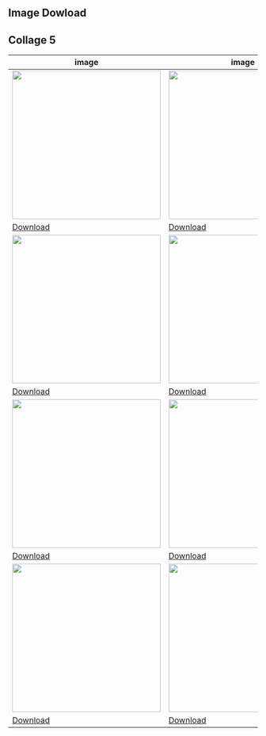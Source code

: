 ## Image Dowload

## Collage 5
|image|image|image|image|image|image|image|image|image|image|
|---|---|---|---|---|---|---|---|---|---|
 | <img src="../assets/collage5/bull.jpg" width="300px" /> | <img src="../assets/collage5/cliff.jpg" width="300px" /> | <img src="../assets/collage5/climbing.jpg" width="300px" /> | <img src="../assets/collage5/dwarves.jpg" width="300px" /> | <img src="../assets/collage5/food.jpg" width="300px" /> | <img src="../assets/collage5/hosts.jpg" width="300px" /> | <img src="../assets/collage5/hut_trq.jpg" width="300px" /> | <img src="../assets/collage5/hut.jpg" width="300px" /> | <img src="../assets/collage5/hut10.jpg" width="300px" /> | <img src="../assets/collage5/hut3.jpg" width="300px" /> | 
 | [Download](https://sigrid-paintings.s3.amazonaws.com/assets/collage5/bull.jpg) | [Download](https://sigrid-paintings.s3.amazonaws.com/assets/collage5/cliff.jpg) | [Download](https://sigrid-paintings.s3.amazonaws.com/assets/collage5/climbing.jpg) | [Download](https://sigrid-paintings.s3.amazonaws.com/assets/collage5/dwarves.jpg) | [Download](https://sigrid-paintings.s3.amazonaws.com/assets/collage5/food.jpg) | [Download](https://sigrid-paintings.s3.amazonaws.com/assets/collage5/hosts.jpg) | [Download](https://sigrid-paintings.s3.amazonaws.com/assets/collage5/hut_trq.jpg) | [Download](https://sigrid-paintings.s3.amazonaws.com/assets/collage5/hut.jpg) | [Download](https://sigrid-paintings.s3.amazonaws.com/assets/collage5/hut10.jpg) | [Download](https://sigrid-paintings.s3.amazonaws.com/assets/collage5/hut3.jpg) | 
 | <img src="../assets/collage5/hut4.jpg" width="300px" /> | <img src="../assets/collage5/hut5.jpg" width="300px" /> | <img src="../assets/collage5/hut6.jpg" width="300px" /> | <img src="../assets/collage5/hut7.jpg" width="300px" /> | <img src="../assets/collage5/hut8.jpg" width="300px" /> | <img src="../assets/collage5/hut9.jpg" width="300px" /> | <img src="../assets/collage5/huts.jpg" width="300px" /> | <img src="../assets/collage5/image1.jpg" width="300px" /> | <img src="../assets/collage5/image2.jpg" width="300px" /> | <img src="../assets/collage5/interior1.jpg" width="300px" /> | 
 | [Download](https://sigrid-paintings.s3.amazonaws.com/assets/collage5/hut4.jpg) | [Download](https://sigrid-paintings.s3.amazonaws.com/assets/collage5/hut5.jpg) | [Download](https://sigrid-paintings.s3.amazonaws.com/assets/collage5/hut6.jpg) | [Download](https://sigrid-paintings.s3.amazonaws.com/assets/collage5/hut7.jpg) | [Download](https://sigrid-paintings.s3.amazonaws.com/assets/collage5/hut8.jpg) | [Download](https://sigrid-paintings.s3.amazonaws.com/assets/collage5/hut9.jpg) | [Download](https://sigrid-paintings.s3.amazonaws.com/assets/collage5/huts.jpg) | [Download](https://sigrid-paintings.s3.amazonaws.com/assets/collage5/image1.jpg) | [Download](https://sigrid-paintings.s3.amazonaws.com/assets/collage5/image2.jpg) | [Download](https://sigrid-paintings.s3.amazonaws.com/assets/collage5/interior1.jpg) | 
 | <img src="../assets/collage5/interior2.jpg" width="300px" /> | <img src="../assets/collage5/kitchen.jpg" width="300px" /> | <img src="../assets/collage5/meadow.jpg" width="300px" /> | <img src="../assets/collage5/meadow2.jpg" width="300px" /> | <img src="../assets/collage5/mountain.jpg" width="300px" /> | <img src="../assets/collage5/mountain2.jpg" width="300px" /> | <img src="../assets/collage5/mountain3.jpg" width="300px" /> | <img src="../assets/collage5/mum1.jpg" width="300px" /> | <img src="../assets/collage5/mum2.jpg" width="300px" /> | <img src="../assets/collage5/oven.jpg" width="300px" /> | 
 | [Download](https://sigrid-paintings.s3.amazonaws.com/assets/collage5/interior2.jpg) | [Download](https://sigrid-paintings.s3.amazonaws.com/assets/collage5/kitchen.jpg) | [Download](https://sigrid-paintings.s3.amazonaws.com/assets/collage5/meadow.jpg) | [Download](https://sigrid-paintings.s3.amazonaws.com/assets/collage5/meadow2.jpg) | [Download](https://sigrid-paintings.s3.amazonaws.com/assets/collage5/mountain.jpg) | [Download](https://sigrid-paintings.s3.amazonaws.com/assets/collage5/mountain2.jpg) | [Download](https://sigrid-paintings.s3.amazonaws.com/assets/collage5/mountain3.jpg) | [Download](https://sigrid-paintings.s3.amazonaws.com/assets/collage5/mum1.jpg) | [Download](https://sigrid-paintings.s3.amazonaws.com/assets/collage5/mum2.jpg) | [Download](https://sigrid-paintings.s3.amazonaws.com/assets/collage5/oven.jpg) | 
 | <img src="../assets/collage5/oven2.jpg" width="300px" /> | <img src="../assets/collage5/sign.jpg" width="300px" /> | <img src="../assets/collage5/sign2.jpg" width="300px" /> | <img src="../assets/collage5/snow1.jpg" width="300px" /> | <img src="../assets/collage5/snow2.jpg" width="300px" /> | <img src="../assets/collage5/snow3.jpg" width="300px" /> | <img src="../assets/collage5/snow4.jpg" width="300px" /> | <img src="../assets/collage5/sunset.jpg" width="300px" /> | <img src="../assets/collage5/view1.jpg" width="300px" /> |  | 
 | [Download](https://sigrid-paintings.s3.amazonaws.com/assets/collage5/oven2.jpg) | [Download](https://sigrid-paintings.s3.amazonaws.com/assets/collage5/sign.jpg) | [Download](https://sigrid-paintings.s3.amazonaws.com/assets/collage5/sign2.jpg) | [Download](https://sigrid-paintings.s3.amazonaws.com/assets/collage5/snow1.jpg) | [Download](https://sigrid-paintings.s3.amazonaws.com/assets/collage5/snow2.jpg) | [Download](https://sigrid-paintings.s3.amazonaws.com/assets/collage5/snow3.jpg) | [Download](https://sigrid-paintings.s3.amazonaws.com/assets/collage5/snow4.jpg) | [Download](https://sigrid-paintings.s3.amazonaws.com/assets/collage5/sunset.jpg) | [Download](https://sigrid-paintings.s3.amazonaws.com/assets/collage5/view1.jpg) |  | 